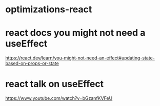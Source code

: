 # optimizations-react

# react docs you might not need a useEffect
https://react.dev/learn/you-might-not-need-an-effect#updating-state-based-on-props-or-state

# react talk on useEffect
https://www.youtube.com/watch?v=bGzanfKVFeU

